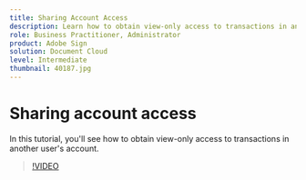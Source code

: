 ```yaml
---
title: Sharing Account Access
description: Learn how to obtain view-only access to transactions in another user's account
role: Business Practitioner, Administrator
product: Adobe Sign
solution: Document Cloud
level: Intermediate
thumbnail: 40187.jpg
---
```


# Sharing account access

In this tutorial, you'll see how to obtain view-only access to transactions in another user's account.

>[!VIDEO](https://video.tv.adobe.com/v/40187?hidetitle=true)